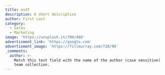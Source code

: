 ```yaml
---
title: asdf
description: A short description
author: First Last
category:
  - Sales
  - Marketing
image: 'https://unsplash.it/700/466'
advertisment_link: 'https://google.com'
advertisment_image: 'https://fillmurray.com/728/90'
_comments:
  author: >-
    Match this text field with the name of the author (case sensitive) in the
    team collection.
---
```

